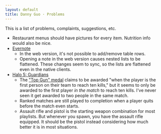 ```yaml
---
layout: default
title: Danny Guo · Problems
---
```

This is a list of problems, complaints, suggestions, etc.

* Restaurant menus should have pictures for every item. Nutrition info would also be nice.
* [Evernote](https://evernote.com/)
    * In the web version, it's not possible to add/remove table rows.
    * Opening a note in the web version causes nested lists to be flattened. These changes seem to sync, so the lists are flattened even in the native clients.
* [Halo 5: Guardians](https://en.wikipedia.org/wiki/Halo_5:_Guardians)
    * The ["Top Gun" medal](http://halo.wikia.com/wiki/Top_Gun_medal) claims to be awarded "when the player is the first person on their team to reach ten kills," but it seems to only be awarded to the first player *in the match* to reach ten kills. I've never seen it get awarded to two people in the same match.
    * Ranked matches are still played to completion when a player quits before the match even starts.
    * Assault rifle and pistol is the starting weapon combination for most playlists. But whenever you spawn, you have the assault rifle equipped. It should be the pistol instead considering how much better it is in most situations.
